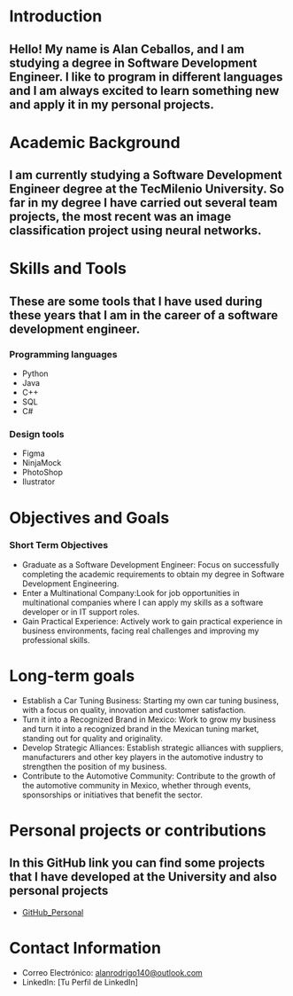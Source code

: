# Introduction
## Hello! My name is Alan Ceballos, and I am studying a degree in Software Development Engineer. I like to program in different languages ​​and I am always excited to learn something new and apply it in my personal projects.

# Academic Background
## I am currently studying a Software Development Engineer degree at the TecMilenio University. So far in my degree I have carried out several team projects, the most recent was an image classification project using neural networks.

# Skills and Tools
## These are some tools that I have used during these years that I am in the career of a software development engineer.

### Programming languages
* Python
* Java
* C++
* SQL
* C#

### Design tools
* Figma
* NinjaMock
* PhotoShop
* Ilustrator
  
# Objectives and Goals
### Short Term Objectives
* Graduate as a Software Development Engineer: Focus on successfully completing the academic requirements to obtain my degree in Software Development Engineering.
* Enter a Multinational Company:Look for job opportunities in multinational companies where I can apply my skills as a software developer or in IT support roles.
* Gain Practical Experience: Actively work to gain practical experience in business environments, facing real challenges and improving my professional skills.

# Long-term goals
* Establish a Car Tuning Business: Starting my own car tuning business, with a focus on quality, innovation and customer satisfaction.
* Turn it into a Recognized Brand in Mexico: Work to grow my business and turn it into a recognized brand in the Mexican tuning market, standing out for quality and originality.
* Develop Strategic Alliances: Establish strategic alliances with suppliers, manufacturers and other key players in the automotive industry to strengthen the position of my business.
* Contribute to the Automotive Community: Contribute to the growth of the automotive community in Mexico, whether through events, sponsorships or initiatives that benefit the sector.

# Personal projects or contributions
## In this GitHub link you can find some projects that I have developed at the University and also personal projects
* [GitHub_Personal](https://github.com/alanceballos25/Trabajos_TecMilenio)

# Contact Information
* Correo Electrónico: alanrodrigo140@outlook.com
* LinkedIn: [Tu Perfil de LinkedIn]
